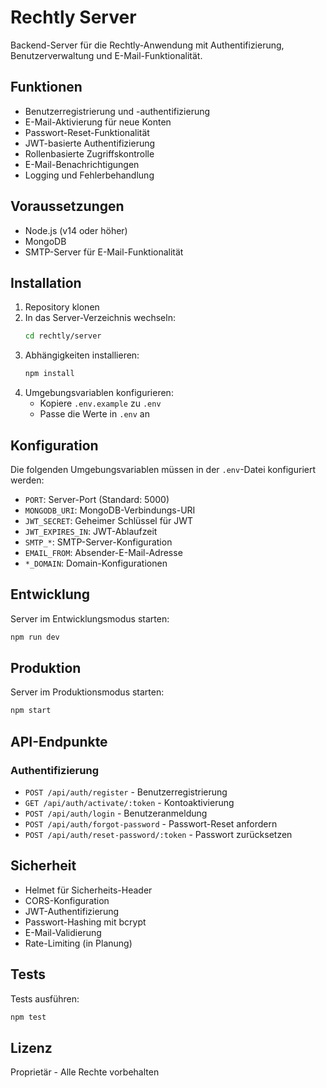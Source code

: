 # Rechtly Server

Backend-Server für die Rechtly-Anwendung mit Authentifizierung, Benutzerverwaltung und E-Mail-Funktionalität.

## Funktionen

- Benutzerregistrierung und -authentifizierung
- E-Mail-Aktivierung für neue Konten
- Passwort-Reset-Funktionalität
- JWT-basierte Authentifizierung
- Rollenbasierte Zugriffskontrolle
- E-Mail-Benachrichtigungen
- Logging und Fehlerbehandlung

## Voraussetzungen

- Node.js (v14 oder höher)
- MongoDB
- SMTP-Server für E-Mail-Funktionalität

## Installation

1. Repository klonen
2. In das Server-Verzeichnis wechseln:
   ```bash
   cd rechtly/server
   ```
3. Abhängigkeiten installieren:
   ```bash
   npm install
   ```
4. Umgebungsvariablen konfigurieren:
   - Kopiere `.env.example` zu `.env`
   - Passe die Werte in `.env` an

## Konfiguration

Die folgenden Umgebungsvariablen müssen in der `.env`-Datei konfiguriert werden:

- `PORT`: Server-Port (Standard: 5000)
- `MONGODB_URI`: MongoDB-Verbindungs-URI
- `JWT_SECRET`: Geheimer Schlüssel für JWT
- `JWT_EXPIRES_IN`: JWT-Ablaufzeit
- `SMTP_*`: SMTP-Server-Konfiguration
- `EMAIL_FROM`: Absender-E-Mail-Adresse
- `*_DOMAIN`: Domain-Konfigurationen

## Entwicklung

Server im Entwicklungsmodus starten:
```bash
npm run dev
```

## Produktion

Server im Produktionsmodus starten:
```bash
npm start
```

## API-Endpunkte

### Authentifizierung

- `POST /api/auth/register` - Benutzerregistrierung
- `GET /api/auth/activate/:token` - Kontoaktivierung
- `POST /api/auth/login` - Benutzeranmeldung
- `POST /api/auth/forgot-password` - Passwort-Reset anfordern
- `POST /api/auth/reset-password/:token` - Passwort zurücksetzen

## Sicherheit

- Helmet für Sicherheits-Header
- CORS-Konfiguration
- JWT-Authentifizierung
- Passwort-Hashing mit bcrypt
- E-Mail-Validierung
- Rate-Limiting (in Planung)

## Tests

Tests ausführen:
```bash
npm test
```

## Lizenz

Proprietär - Alle Rechte vorbehalten 